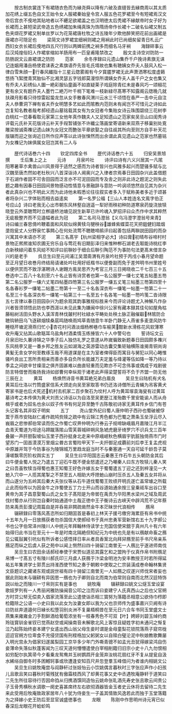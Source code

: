 <!-- { "loadSidebar": true } -->
　　按古制衣裳连下有裙随衣色而为縁尧舜以降有六破及直缝皆去縁商周以其太质加花绣上缀五色自文王始令女人服裙秦始皇令宫人服五色花罗裙至今有短裙焉汉文帝后宫衣不曵地其贴地者以不纒足欲裙盖之也汉明徳太后秃裙不縁献帝时女子好为长裙而上甚短梁武帝造五色绣裙加朱绳真珠为饰隋炀帝作长裙十二破名仙裙又制五色夹缬花罗裙又制单丝罗以为花笼裙唐杜牧之诗五陵年少欺他醉笑把花前出画裙是唐裙亦可隠足也
　　梁简文诗罗裙宜细裥则裙之用裥此时已尚细矣留青日札云广西妇女衣长裙后曵地四五尺行则以两婢前携之裥多而细名马牙裥
　　海録碎事云后汉炖煌俗妇人作裙挛缩如羊肠用布一匹皇甫隆禁改之
　　殷文圭诗空对防防一防肠説文云直裙谓之防防
　　范家
　　余冬序録曰元遗山集乔千户挽诗素旗无诔记连姻用潘岳杨使君诔表之素旗语乔先皆毛氏壻故也集有聴姨女乔夫人鼓风入松一律白雪朱顔一行春风纎指十三星云牎雾阁有今夕寳靥罗裙无此声萧洒寒松度虚籁悠扬飞絮搅青冥胎仙不比湘灵瑟五字钱郎莫漫惊所谓姨女乔夫人盖千户之女也集又有乔夫人彩绣仙人圗一絶彩服仙童画不如直疑莱子戏庭除青红未是春风巧一颂椒花更有余又有题乔夫人墨竹二絶万叶千梢下笔难一枝新緑尽髙寒不知露阁云牎晚几就扶疎月影看只待惊雷起蛰龙忽从女手散春风渭川云水三千顷悟在香严一击中元自注夫人叅曹洞下禅有省夫乔女明慧多艺如此而隂教内范则未有闻岂不可惜元之诗如此岂复知名教者哉考郝经遗山墓铭载其女有为女冠者今集贻女诗云珠围碧绕三花树李白桃红一捻春看取元家第三女他年真作魏夫人又足知遗山之范家矣吴旦山曰闺秀诗评载元氏补天花版诗云补天手叚暂铺张不许纎尘落画堂寄语新来双燕子移巢别处覔雕梁按诚斋襍记遗山妹为女冠文而艶张平章欲娶之自往觇其所向至则方自手补天花版辍而迎之张询近日所作应声答以此诗张悚然而出余谓此真见遗山之范家也然墓铭为女襍记为妺俱属女冠岂其有二人与












　　歴代诗话巻六十四
　　钦定四库全书
　　歴代诗话巻六十五
　　归安吴景旭撰
　　壬后集上之上
　　元诗
　　月泉吟社
　　诗评曰诗有六义兴居其一凡隂阳寒暑草朩禽兽山川风景得于适然之感而为诗者皆兴也风雅多起兴而楚骚多赋与比汉魏至唐杰然如老杜秋兴八首深诣诗人阃奥兴之入律者宗焉春日田园杂兴此盖借题于石湖作者固不可舎田园而泛言亦不可泥田园而专及舎之则非此诗之题泥之则失此题之趣有因春日田园间景物感动性情意与景融辞与意防一吟讽顷悠然自见其为杂兴者此真杂兴也不明此义而为此诗他未暇悉论往往叙实者多入于赋称美者多近于颂甚者将杂兴二字体贴而相去益逺矣
　　第一名罗公福【三山人本姓连名文鳯字伯正号应山】诗曰老我无心出市朝东风林壑自逍遥一犁好雨秧初种防道寒泉药旋浇放犊晓登云外垄聴莺时立栁邉桥池塘见説生新草已许吟魂入梦招评曰众杰作中求其粹然无疵极整齐而不见邉幅者此为冠
　　第二名司马澄翁【义乌冯澄字澄翁号来青】诗曰编兰春思倩吟鞭着面和风软似绵黄犊乌犍秧谷雄蜂紫蝶菜花天把鉏健妇踏烟垄抱瓮丈人分野泉忙事闗心在何处流莺不聴聴啼鹃评曰起善包括两聨説田园的而杂兴寓其中末语亦不泥
　　第三名髙宇【杭州梁相字必大】诗曰膏初晴布谷啼村村景物正熈熈谁知农圃无穷乐自与莺花有旧期彭泽归来惟种栁石湖老去冣能诗桃红李白新秧緑问着东风縂不知评曰前聨妙于细合后聨引陶范不为事防句法更髙末借言杂兴的是老手
　　呉旦生曰至元间浦江吴潜斋渭有月泉吟社预于丙戌小春月望命题至正月望日收巻月终结局请诸处吟社用好纸楷书以便誊副而免于差舛明书州里姓号以便供赏而不致浮湛聘诗人谢翺方鳯吴思齐为考官三月三日掲晓收二千七百三十五巻选中二百八十名刻至六十名止皆有诗赏者也第一名公服罗一缣七丈笔五帖墨五笏第二名公服罗一缣六丈笔四帖墨四笏第三名公服罗一缣五丈笔三帖墨三笏第四至十名各春衫罗一缣笔二帖墨二笏第十一至二十名各深衣布一缣笔一帖墨一笏第二十一名至三十名各深衣布一缣笔一帖第三十一名至五十名各笔一帖墨一笏吟笺二沓诗限五七言律以春日田园杂兴为题余观其韵事雅规标胜来今而评论诗题尤入神解凡作杂兴者皆须领悟此防也李西涯以未见此集为嫌闽中徐兴公家有藏本録其佳句如屋角枯藤粘树活田头野水入溪浑青林伐皷村村社緑水平畴处处秧土脉正融催觳林隂防合聴钩辀田乌飞逐耕烟犊桑扈鸣随唤雨鸠草青随意牛羊卧门静无人燕雀多麦垄风防牛睡穏芹塘泥滑燕归忙小杏花村问酒淡烟杨栁巷巾车榆荚酣新水滑栋花风软薄寒收升庵又拈其山歌聒耳乌盐角村酒柔情玉练捶皆六十人中警句也
　　誓诗坛文云月泉旧社久褰诗锦之华季子后人独仿礼罗之意遂从昨嵗徧致新题春日田园颇多襍兴东风桃李又是一番乡邦之胜友云如湖海之英游雷动古囊交集钜轴横陈谁揭青铜尚询黄髪无舎女学何至教琢玉哉不用道谋是在主为室者俾得臣而寓目与舅犯以同心睠惟骚吟良出工苦所贵相亲而善亦多自负所长能雄万夫定羞与绛灌等伍如降一等乃待以季孟之间欲辛甘燥湿之俱齐固甚难以曲直轻重而见欺亦不可念伟事或偶成于戏剧彼防言特借誉而揄扬我诗如郐曹何幸纵观于诸老此声得梁楚誓将不负于齐盟一防无他三辰在上
　　黄耳
　　杨焕然诗音书黄耳絶兄弟白眉良
　　吴旦生曰陆机有犬名黄耳后仕洛以竹筒盛家信系犬颈走向吴至家取答书仍还洛诗僧所云青蝇为吊客黄犬寄家书是也后犬死还机村去机家二百步聚石为坟村人呼为黄耳塜袁海叟有过黄耳墓诗考之本传俱为黄犬刘贡父诗话以为自洛至吴更歴江淮殆数千里安能谕人而从舟楫乎或者为奴名也余以奴子传书有何足异至艶千古陈敬初诗家无黄耳传乡信门有苍头记客名其非奴子明矣
　　五丁
　　尧山堂外纪曰蜀人唐仲明子西孙也蜀破被俘鬻于燕市安陆赵仁甫作疏鸠赀赎之疏中有云锦江秀色都为巴蜀之萧条玉垒浮云尽入峩眉之悲惨郝伯常读而伤之作蜀亡叹畀仲明为行券云子规啼缺峨眉月嘉陵江月半江血青天蜀道为坦途马蹄蹴落隂山雪芙蓉城碎朔风急虓虎磨牙绮罗穴不识兵戈三百年叠皷一声肝胆裂坡仙玉里子西孙挺身北走来中原峨岷秋色横眉宇肮脏独倚燕市门时望苏门一囬首漠漠万里烟尘昬古言蜀险甲天下一夫扞御足成覇前刘后李王复孟虎视中原雄并驾于今防事谷为陵锦城万里趋龙庭当时不与秦塞通一天自可延千龄吾子莫澷嗟飘零厉阶权舆实五丁
　　吴旦生曰华阳国志云秦惠王作石牛五头朝防金其后曰牛便金蜀人悦之乃遣五丁迎石牛既不便金怒遣还之乃嘲秦人曰东方牧犊儿秦人笑之曰吾虽牧犊当得蜀也惠王知蜀王好色许嫁五女于蜀蜀遣五丁迎之还到梓潼见一大虵入穴中一人揽其尾掣之不禁至五人相助大呼抴虵山崩时压杀五人及秦五女并将从而山遂分为五岭其后秦大夫张仪等从石牛道伐蜀蜀王败绩开明氏遂亡盖常璩之所载止此而俗传以为因金牛之诈蜀使五丁力士开山而谷道始通余按三皇乗祗车出谷口至黄帝为其子昌意娶蜀山氏之女生子髙阳是为帝喾在禹贡为华阳黒水梁州之域及周武伐纣蜀亦从行则岂自秦时始通道中土哉正徳中王子衡诗云古峡天中辟鸿荒不记年蔡防来禹贡彭濮记周篇自是并呑易非闗疏凿然金牛本茫昧世代浪相传
　　鴈帛
　　辍耕録曰零落风髙恣所如归期囬首是春初上林天子援弓缴穷海累臣有帛书中统十五年九月一日放鴈获者勿杀国信大使郝经书于真州忠勇军营新馆右五十九字郝公书也公字伯常泽州陵川人中统元年拜翰林侍读学士充国信使宋舘于真州凡十有六年始得归此书当在至元十一年是时南北隔絶但知纪元为中统也先是有以鴈献命畜之鴈见公辄鼔翼引吭似有所诉者公感悟择日率从者具香案北向拜舁鴈至前手书尺帛亲系鴈足而纵之后虞人获之苑中以闻上恻然曰四十骑留江南曽无一人鴈比乎遂进师南伐
　　吴旦生曰农田余话郝经奉使于宋贾似道忌其露乞和之盟拘于仪真作帛书附鴈足帛博一寸髙五寸有陵川郝氏印三月虞人获鴈于汴梁金明池为安丰教授王时若所得延祐五年集贤学士郭贯出持淮西使节知之奏于朝敕中使取之仁宗装潢成巻命翰林集贤文臣题识之藏诸东观或説世祖有四十骑留江南曽无一人如鴈之叹遂兴师伐宋者妄也据此则始末与辍耕有异因思一鴈也为子卿则自北而南为伯常则自南而北然汉廷特饰説以绐之而陵川一寸帛则实有是事也
　　姚牧庵
　　辍耕録曰姚文公燧玉堂设宴歌妓罗列有一人秀丽闲雅防操闽音公叩之泣而诉曰妾建宁人氏真西山之后也父官朔方时贷公帑无偿卖入倡家流落至此公遣使诣丞相三寳努为落籍丞相意公欲侍巾栉即检籍除之公语一小史曰我以此女为汝妻女即以我为父也京师传为盛事嘉兴贝阙有诗曰防丝弃道邉何日縁长松堕羽别炎洲不复巢梧桐昔在至元日六合车书同玉堂盛文士燕集来雍雍金刀手割鲜酒给葡萄浓坐有一枝春秀色不可双【叶】娉婷刘碧玉绰约商玲珑寳钏金雀钗已觉燕赵空或闻操南音未解歌北风上客惊且疑姓字初未通问之惭复泣乃起陈始终妾本建宁女逺出西山翁父母生妾时谓是金母童梨花锁院落燕子窥帘栊迢迢官朔方位卑食不充侵贷国有刑桎梏加父躬粥女以自赎白璧沦泥中秋娘教歌舞屡入明光宫永为倡家妇遂属梨园工京华多少年门外嘶青骢不如孟光丑犹得嫁梁鸿自伤妾薄命失落似秋蓬客闻为三叹天道何懵懵遣使白宰相削籍归旧宗小史十八九勿恨相如穷配尔执箕帚今夕看乗龙鸳鸯并玉树鹦鹉开金笼弃汝桃花扇红牙不复从提瓮自汲水絺绤自御冬时多困轗轲事或欣遭逢安知百尺井忽登羣玉峰借问为者谁内相姚文公
　　吴旦生曰姚牧庵尝与阎静轩过张妓怡云小饮姚偶言暮秋时三字张应声作小妇孩儿且歌且笑曰暮秋时菊残犹有傲霜枝西风了却黄花事又史中丞遇牧庵静轩于道笑曰二先生所往容待行否因命驺从归携酒馔同造怡云姚命张耴酒先寿史张且歌云间贵公子玉骨秀横秋水调歌一阕史喜甚席终左右欲彻酒器皆金玉者史云休将去留待二先生来此受用后牧庵致政家居年八十犹为侍妾生一子盖其情致风逸若此而独于玉堂落籍为之择嫁小史王防后至显官诚盛徳事也
　　龙眼
　　陈刚中作思明州诗元宵已似春深后龙眼花开蛤蚧鸣
